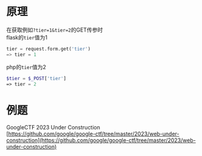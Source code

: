 # 原理
在获取例如`?tier=1&tier=2`的GET传参时<br />flask的`tier`值为1
```python
tier = request.form.get('tier')
=> tier = 1 
```
php的`tier`值为2
```php
$tier = $_POST['tier']
=> tier = 2
```
# 例题
GoogleCTF 2023  Under Construction<br />[https://github.com/google/google-ctf/tree/master/2023/web-under-construction](https://github.com/google/google-ctf/tree/master/2023/web-under-construction)
